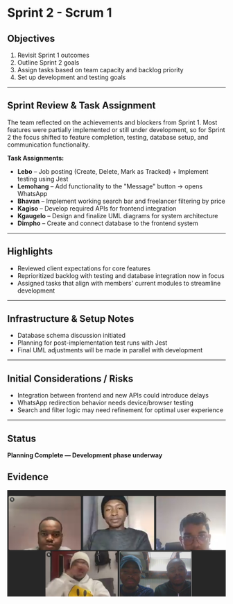 # Sprint 2 - Scrum 1

## Objectives

1. Revisit Sprint 1 outcomes  
2. Outline Sprint 2 goals  
3. Assign tasks based on team capacity and backlog priority  
4. Set up development and testing goals  

---

## Sprint Review & Task Assignment

The team reflected on the achievements and blockers from Sprint 1. Most features were partially implemented or still under development, so for Sprint 2 the focus shifted to feature completion, testing, database setup, and communication functionality.

**Task Assignments:**

- **Lebo** – Job posting (Create, Delete, Mark as Tracked) + Implement testing using Jest  
- **Lemohang** – Add functionality to the "Message" button → opens WhatsApp  
- **Bhavan** – Implement working search bar and freelancer filtering by price  
- **Kagiso** – Develop required APIs for frontend integration  
- **Kgaugelo** – Design and finalize UML diagrams for system architecture  
- **Dimpho** – Create and connect database to the frontend system  

---

## Highlights

- Reviewed client expectations for core features  
- Reprioritized backlog with testing and database integration now in focus  
- Assigned tasks that align with members' current modules to streamline development  

---

## Infrastructure & Setup Notes

- Database schema discussion initiated  
- Planning for post-implementation test runs with Jest  
- Final UML adjustments will be made in parallel with development  

---

## Initial Considerations / Risks

- Integration between frontend and new APIs could introduce delays  
- WhatsApp redirection behavior needs device/browser testing  
- Search and filter logic may need refinement for optimal user experience  

---

## Status

**Planning Complete — Development phase underway**

## Evidence
![evidence](s21.jpg)


